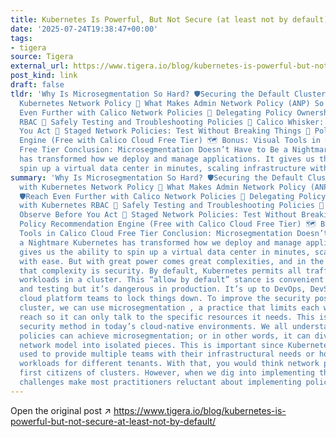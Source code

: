 ```yaml
---
title: Kubernetes Is Powerful, But Not Secure (at least not by default)
date: '2025-07-24T19:38:47+00:00'
tags:
- tigera
source: Tigera
external_url: https://www.tigera.io/blog/kubernetes-is-powerful-but-not-secure-at-least-not-by-default/
post_kind: link
draft: false
tldr: 'Why Is Microsegmentation So Hard? 🛡️Securing the Default Cluster Posture with
  Kubernetes Network Policy 🔐 What Makes Admin Network Policy (ANP) So Special? 🛡️Reach
  Even Further with Calico Network Policies 🧩 Delegating Policy Ownership with Kubernetes
  RBAC 🧪 Safely Testing and Troubleshooting Policies 👀 Calico Whisker: Observe Before
  You Act 🧪 Staged Network Policies: Test Without Breaking Things 🤖 Policy Recommendation
  Engine (Free with Calico Cloud Free Tier) 🗺️ Bonus: Visual Tools in Calico Cloud
  Free Tier Conclusion: Microsegmentation Doesn’t Have to Be a Nightmare Kubernetes
  has transformed how we deploy and manage applications. It gives us the ability to
  spin up a virtual data center in minutes, scaling infrastructure with ease.'
summary: 'Why Is Microsegmentation So Hard? 🛡️Securing the Default Cluster Posture
  with Kubernetes Network Policy 🔐 What Makes Admin Network Policy (ANP) So Special?
  🛡️Reach Even Further with Calico Network Policies 🧩 Delegating Policy Ownership
  with Kubernetes RBAC 🧪 Safely Testing and Troubleshooting Policies 👀 Calico Whisker:
  Observe Before You Act 🧪 Staged Network Policies: Test Without Breaking Things 🤖
  Policy Recommendation Engine (Free with Calico Cloud Free Tier) 🗺️ Bonus: Visual
  Tools in Calico Cloud Free Tier Conclusion: Microsegmentation Doesn’t Have to Be
  a Nightmare Kubernetes has transformed how we deploy and manage applications. It
  gives us the ability to spin up a virtual data center in minutes, scaling infrastructure
  with ease. But with great power comes great complexities, and in the case of Kubernetes,
  that complexity is security. By default, Kubernetes permits all traffic between
  workloads in a cluster. This “allow by default” stance is convenient during development,
  and testing but it’s dangerous in production. It’s up to DevOps, DevSecOps, and
  cloud platform teams to lock things down. To improve the security posture of a Kubernetes
  cluster, we can use microsegmentation , a practice that limits each workload’s network
  reach so it can only talk to the specific resources it needs. This is an essential
  security method in today’s cloud-native environments. We all understand that network
  policies can achieve microsegmentation; or in other words, it can divide our Kubernetes
  network model into isolated pieces. This is important since Kubernetes is usually
  used to provide multiple teams with their infrastructural needs or host multiple
  workloads for different tenants. With that, you would think network policies are
  first citizens of clusters. However, when we dig into implementing them, three operational
  challenges make most practitioners reluctant about implementing policies.'
---
```

Open the original post ↗ https://www.tigera.io/blog/kubernetes-is-powerful-but-not-secure-at-least-not-by-default/
